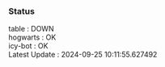 ### Status


table : DOWN  
hogwarts : OK  
icy-bot : OK  
Latest Update : 2024-09-25 10:11:55.627492
